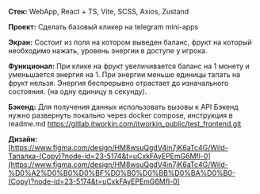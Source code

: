 **Стек:** 
WebApp, React + TS, Vite, SCSS, Axios, Zustand

**Проект:**
Сделать базовый кликер на telegram mini-apps

**Экран:**
Состоит из поля на котором выведен баланс, фрукт на который необходимо нажать, уровень энергии в доступе у игрока.

**Функционал:**
При клике на фрукт увеличивается баланс на 1 монету и уменьшается энергия на 1. 
При энергии меньше единицы тапать на фрукт нельзя.
Энергия беспрерывно отрастает до изначального состояния. (на одну единицу в секунду).

**Бэкенд:**
Для получения данных использовать вызовы к API
Бэкенд нужно развернуть локально через docker compose, инструкция в readme.md
https://gitlab.itworkin.com/itworkin_public/test_frontend.git

**Дизайн:**
[https://www.figma.com/design/HM8wsuQgdV4in7jK6aTc4G/Wild-Тапалка-(Copy)?node-id=23-5174&t=uCxkFAyEPEmG6Mfl-0](https://www.figma.com/design/HM8wsuQgdV4in7jK6aTc4G/Wild-%D0%A2%D0%B0%D0%BF%D0%B0%D0%BB%D0%BA%D0%B0-(Copy)?node-id=23-5174&t=uCxkFAyEPEmG6Mfl-0)